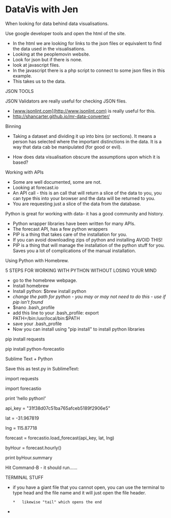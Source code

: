 # DataVis with Jen

When looking for data behind data visualisations. 

Use google developer tools and open the html of the site.

*   In the html we are looking for links to the json files or equivalent to find the data used in the visualisations. 
*   Looking at the peoplemovin website. 
*   Look for json but if there is none.
*   look at javascript files. 
*   In the javascript there is a php script to connect to some json files in this example.
*   This takes us to the data.

JSON TOOLS

JSON Validators are really useful for checking JSON files. 

*   [www.jsonlint.com](http://www.jsonlint.com) is really useful for this.
*   [](http://shancarter.github.io/mr-data-converter/)http://shancarter.github.io/mr-data-converter/

Binning 

*   Taking a dataset and dividing it up into bins (or sections). It means a person has selected where the important distinctions in the data. It is a way that data cab be manipulated (for good or evil). 

*   How does data visualisation obscure the assumptions upon which it is based?

Working with APIs

*   Some are well documented, some are not. 
*   Looking at forecast.io
*   An API call - this is an call that will return a slice of the data to you, you can type this into your browser and the data will be returned to you. 
*   You are requesting just a slice of the data from the database. 

Python is great for working with data- it has a good community and history. 

*   Python wrapper libraries have been written for many APIs. 
*   The forecast API, has a few python wrappers
*   PIP is a thing that takes care of the installation for you. 
*   If you can avoid downloading zips of python and installing AVOID THIS!
*   PIP is a thing that will manage the installation of the python stuff for you. Saves you a lot of complications of the manual installation. 

Using Python with Homebrew.

5 STEPS FOR WORKING WITH PYTHON WITHOUT LOSING YOUR MIND

*   go to the homebrew webpage.
*   Install homebrew
*   Install python: $brew install python
*   *change the path for python - you may or may not need to do this - use if pip isn't found* 
*   $nano .bash_profile
*   add this line to your .bash_profile: export PATH=/bin:/usr/local/bin:$PATH
*   save your .bash_profile
*   Now you can install using "pip install" to install python libraries

pip install requests

pip install python-forecastio

Sublime Text + Python

Save this as test.py in SublimeText:

import requests

import forecastio

print 'hello python!'

api_key = "31f38d07c51ba765afceb5189f2906e5"

lat = -31.967819

lng = 115.87718

forecast = forecastio.load_forecast(api_key, lat, lng)

byHour = forecast.hourly()

print byHour.summary

Hit Command-B - it should run......

TERMINAL STUFF

*   if you have a giant file that you cannot open, you can use the terminal to type head and the file name and it will just open the file header. 

        *   likewise "tail" which opens the end

*